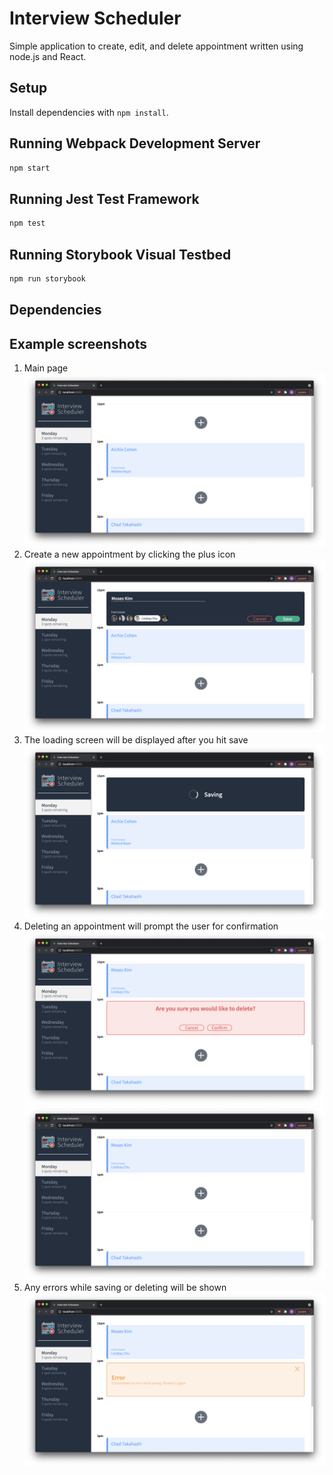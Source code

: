 # Interview Scheduler
Simple application to create, edit, and delete appointment written using node.js and React.

## Setup

Install dependencies with `npm install`.

## Running Webpack Development Server

```sh
npm start
```

## Running Jest Test Framework

```sh
npm test
```

## Running Storybook Visual Testbed

```sh
npm run storybook
```

## Dependencies


## Example screenshots

1. Main page
![](https://github.com/moseskim25/scheduler/blob/master/docs/main-page.png?raw=true)
2. Create a new appointment by clicking the plus icon
![](https://github.com/moseskim25/scheduler/blob/master/docs/create-new-appointment.png?raw=true)
3. The loading screen will be displayed after you hit save
![](https://github.com/moseskim25/scheduler/blob/master/docs/saving.png?raw=true)
4. Deleting an appointment will prompt the user for confirmation
![](https://github.com/moseskim25/scheduler/blob/master/docs/confirm-delete.png?raw=true)
![](https://github.com/moseskim25/scheduler/blob/master/docs/after-delete.png?raw=true)
6. Any errors while saving or deleting will be shown
![](https://github.com/moseskim25/scheduler/blob/master/docs/error-saving.png?raw=true)
